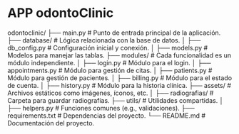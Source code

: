 # APP odontoClinic

odontoclinic/
├── main.py               # Punto de entrada principal de la aplicación.
├── database/             # Lógica relacionada con la base de datos.
│   ├── db_config.py      # Configuración inicial y conexión.
│   ├── models.py         # Modelos para manejar las tablas.
├── modules/              # Cada funcionalidad es un módulo independiente.
│   ├── login.py          # Módulo para el login.
│   ├── appointments.py   # Módulo para gestión de citas.
│   ├── patients.py       # Módulo para gestión de pacientes.
│   ├── billing.py        # Módulo para el estado de cuenta.
│   ├── history.py        # Módulo para la historia clínica.
├── assets/               # Archivos estáticos como imágenes, íconos, etc.
│   ├── radiografias/     # Carpeta para guardar radiografías.
├── utils/                # Utilidades compartidas.
│   ├── helpers.py        # Funciones comunes (e.g., validaciones).
├── requirements.txt      # Dependencias del proyecto.
└── README.md             # Documentación del proyecto.
